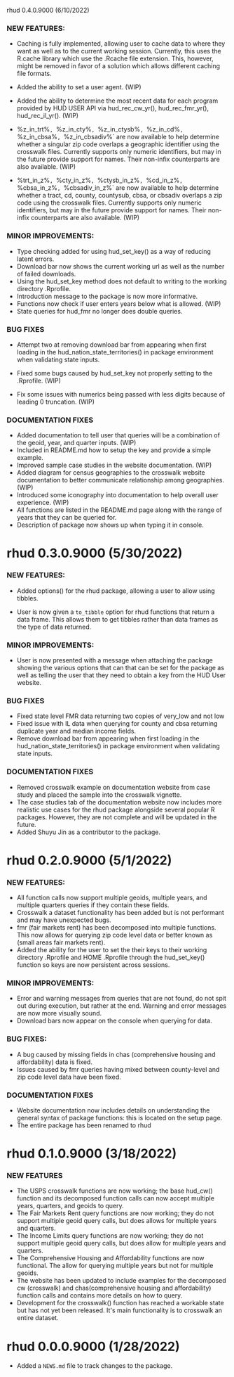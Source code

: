 rhud 0.4.0.9000 (6/10/2022)

### NEW FEATURES:
  
  * Caching is fully implemented, allowing user to cache data to where they 
    want as well as to the current working session. Currently, this uses the 
    R.cache library which use the .Rcache file extension. This, however, might
    be removed in favor of a solution which allows different caching file 
    formats.
    
  * Added the ability to set a user agent. (WIP)
    
  * Added the ability to determine the most recent data for each program 
    provided by HUD USER API via hud_rec_cw_yr(), hud_rec_fmr_yr(), 
    hud_rec_il_yr().
    (WIP)
    
  * %z_in_trt%`, `%z_in_cty%`, `%z_in_ctysb%`, `%z_in_cd%`, `%z_in_cbsa%`, `%z_in_cbsadiv%`
    are now available to help determine whether a singular zip code overlaps
    a geographic identifier using the crosswalk files. Currently supports only
    numeric identifiers, but may in the future provide support for names. Their
    non-infix counterparts are also available.
    (WIP)
    
  * %trt_in_z%`, `%cty_in_z%`, `%ctysb_in_z%`, `%cd_in_z%`, `%cbsa_in_z%`, `%cbsadiv_in_z%`
    are now available to help determine whether a tract, cd, county, countysub,
    cbsa, or cbsadiv overlaps a zip code using the crosswalk files. Currently 
    supports only numeric identifiers, but may in the future provide support 
    for names. Their non-infix counterparts are also available. (WIP)
  
### MINOR IMPROVEMENTS:

  * Type checking added for using hud_set_key() as a way of reducing 
    latent errors.
  * Download bar now shows the current working url as well as the 
    number of failed downloads. 
  * Using the hud_set_key method does not default to writing to the working 
    directory .Rprofile.
  * Introduction message to the package is now more informative.
  * Functions now check if user enters years below what is allowed. (WIP)
  * State queries for hud_fmr no longer does double queries.
  
### BUG FIXES

  * Attempt two at removing download bar from appearing when first
    loading in the hud_nation_state_territories() in package environment when
    validating state inputs. 
  
  * Fixed some bugs caused by hud_set_key not properly setting to the .Rprofile.
    (WIP)
  
  * Fix some issues with numerics being passed with less digits because of
    leading 0 truncation. (WIP)
  
### DOCUMENTATION FIXES
  
  * Added documentation to tell user that queries will be a combination of the 
    geoid, year, and quarter inputs. (WIP)
  * Included in README.md how to setup the key and provide a simple example.
  * Improved sample case studies in the website documentation. (WIP)
  * Added diagram for census geographies to the crosswalk website documentation
  to better communicate relationship among geographies. (WIP)
  * Introduced some iconography into documentation to help 
    overall user experience.  (WIP)
  * All functions are listed in the README.md page along with the range of years
    that they can be queried for.
  * Description of package now shows up when typing it in console.
  
rhud 0.3.0.9000 (5/30/2022)
============================

### NEW FEATURES:

  * Added options() for the rhud package, allowing a user to allow using
  tibbles. 
   
  * User is now given a `to_tibble` option for rhud functions that return a
  data frame. This allows them to get tibbles rather than data frames as the type
  of data returned. 
  
### MINOR IMPROVEMENTS:

  * User is now presented with a message when attaching the package 
    showing the various options that can that can be set for the package as
    well as telling the user that they need to obtain a key from the HUD User
    website. 

### BUG FIXES

  * Fixed state level FMR data returning two copies of very_low and not low
  * Fixed issue with IL data when querying for county and cbsa returning 
    duplicate year and median income fields. 
  * Remove download bar from appearing when first loading in the 
    hud_nation_state_territories() in package environment when validating
    state inputs. 
  
### DOCUMENTATION FIXES

  * Removed crosswalk example on documentation website from case study and 
    placed the sample into the crosswalk vignette. 
  * The case studies tab of the documentation website now includes more 
    realistic use cases for the rhud package alongside several popular R packages.
    However, they are not complete and will be updated in the future. 
  * Added Shuyu Jin as a contributor to the package. 
  

rhud 0.2.0.9000 (5/1/2022)
============================

### NEW FEATURES:

  * All function calls now support multiple geoids, multiple years,
    and multiple quarters queries if they contain these fields.
  * Crosswalk a dataset functionality has been added but is not performant 
    and may have unexpected bugs.
  * fmr (fair markets rent) has been decomposed into
    multiple functions. This now allows for 
    querying zip code level data or better known as
    (small areas fair markets rent).
  * Added the ability for the user to set the their keys to their working
    directory .Rprofile and HOME .Rprofile through the hud_set_key() function 
    so keys are now persistent across sessions.
  
### MINOR IMPROVEMENTS:

  * Error and warning messages from queries that are not found, 
    do not spit out during execution, but rather at the end. Warning and
    error messages are now more visually sound.
  * Download bars now appear on the console when querying for data.

### BUG FIXES:

  * A bug caused by missing fields in chas 
    (comprehensive housing and affordability) data is fixed.
  * Issues caused by fmr queries having mixed between county-level and 
    zip code level data have been fixed.

### DOCUMENTATION FIXES

  * Website documentation now includes details on understanding the general syntax
    of package functions: this is located on the setup page.
  * The entire package has been renamed to rhud


rhud 0.1.0.9000 (3/18/2022)
=============================

### NEW FEATURES

  * The USPS crosswalk functions are now working; the base hud_cw() function 
    and its decomposed function calls can now accept multiple years, quarters,
    and geoids to query.
  * The Fair Markets Rent query functions are now working; they do not support
    multiple geoid query calls, but does allows for multiple years and quarters.
  * The Income Limits query functions are now working; they do not support
    multiple geoid query calls, but does allow for multiple years and quarters.
  * The Comprehensive Housing and Affordability functions are now functional.
    The allow for querying multiple years but not for multiple geoids. 
  * The website has been updated to include examples for the decomposed cw
    (crosswalk) and chas(comprehensive housing and affordability) function calls
    and contains more details on how to query.
  * Development for the crosswalk() function has reached a workable state 
    but has not yet been released. It's main functionality is to crosswalk 
    an entire dataset.

rhud 0.0.0.9000 (1/28/2022)
=============================
  
  * Added a `NEWS.md` file to track changes to the package.
